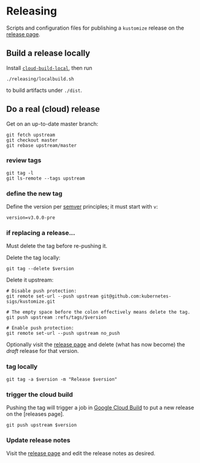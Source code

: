 # Releasing

[release page]: https://github.com/kubernetes-sigs/kustomize/releases
[`cloud-build-local`]: https://github.com/GoogleCloudPlatform/cloud-build-local
[Google Cloud Build]: https://cloud.google.com/cloud-build
[semver]: https://semver.org

Scripts and configuration files for publishing a
`kustomize` release on the [release page].

## Build a release locally

Install [`cloud-build-local`], then run

```
./releasing/localbuild.sh
```

to build artifacts under `./dist`.

## Do a real (cloud) release

Get on an up-to-date master branch:
```
git fetch upstream
git checkout master
git rebase upstream/master
```

### review tags

```
git tag -l
git ls-remote --tags upstream
```

### define the new tag

Define the version per [semver] principles; it must start with `v`:

```
version=v3.0.0-pre
```

### if replacing a release...

Must delete the tag before re-pushing it.

Delete the tag locally:

```
git tag --delete $version
```

Delete it upstream:
```
# Disable push protection:
git remote set-url --push upstream git@github.com:kubernetes-sigs/kustomize.git

# The empty space before the colon effectively means delete the tag.
git push upstream :refs/tags/$version

# Enable push protection:
git remote set-url --push upstream no_push
```

Optionally visit the [release page] and delete
(what has now become) the _draft_ release for that
version.

### tag locally

```
git tag -a $version -m "Release $version"
```

### trigger the cloud build

Pushing the tag will trigger a job in [Google Cloud
Build] to put a new release on the [releases page].

```
git push upstream $version
```

###  Update release notes

Visit the [release page] and edit the release notes as desired.

